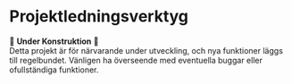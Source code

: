 # Projektledningsverktyg

🚧 **Under Konstruktion** 🚧  
Detta projekt är för närvarande under utveckling, och nya funktioner läggs till regelbundet. Vänligen ha överseende med eventuella buggar eller ofullständiga funktioner.
